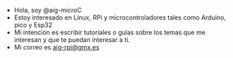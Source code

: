 - Hola, soy @aig-microC
- Estoy interesado en Linux, RPi y microcontroladores tales como Arduino, pico y Esp32
- Mi intención es escribir tutoriales o guías sobre los temas que me interesan y que te puedan interesar a ti.
- Mi correo es aig-rpi@gmx.es

<!---
aig-microC/aig-microC is a ✨ special ✨ repository because its `README.md` (this file) appears on your GitHub profile.
You can click the Preview link to take a look at your changes.
--->
